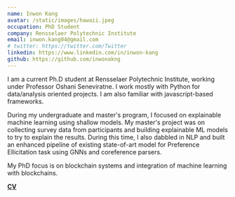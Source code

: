 ```yaml
---
name: Inwon Kang
avatar: /static/images/hawaii.jpeg
occupation: PhD Student
company: Rensselaer Polytechnic Institute
email: inwon.kang04@gmail.com
# twitter: https://twitter.com/Twitter
linkedin: https://www.linkedin.com/in/inwon-kang
github: https://github.com/inwonakng
---
```


I am a current Ph.D student at Rensselaer Polytechnic Institute, working under Professor Oshani Seneviratne. I work mostly with Python for data/analysis oriented projects. I am also familiar with javascript-based frameworks.

During my undergraduate and master's program, I focused on explainable machine learning using shallow models. My master's project was on collecting survey data from participants and building explainable ML models to try to explain the results. During this time, I also dabbled in NLP and built an enhanced pipeline of existing state-of-art model for Preference Ellicitation task using GNNs and coreference parsers.

My PhD focus is on blockchain systems and integration of machine learning with blockchains.

[**CV**](https://github.com/inwonakng/homepage/raw/master/public/static/pdf/resume.pdf)
